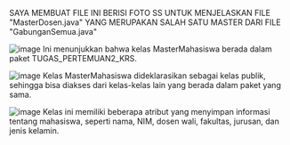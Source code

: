 SAYA MEMBUAT FILE INI BERISI FOTO SS UNTUK MENJELASKAN FILE "MasterDosen.java" YANG MERUPAKAN SALAH SATU MASTER DARI FILE "GabunganSemua.java"

![image](https://github.com/user-attachments/assets/8106bf5c-4b89-48bf-ab28-7d0e5a96a205)
Ini menunjukkan bahwa kelas MasterMahasiswa berada dalam paket TUGAS_PERTEMUAN2_KRS.

![image](https://github.com/user-attachments/assets/43f79f60-91b2-463f-a0df-c30bbcfbc1fb)
Kelas MasterMahasiswa dideklarasikan sebagai kelas publik, sehingga bisa diakses dari kelas-kelas lain yang berada dalam paket yang sama.

![image](https://github.com/user-attachments/assets/f3e6fd48-f88e-4fc2-925c-bd9929c1011c)
Kelas ini memiliki beberapa atribut yang menyimpan informasi tentang mahasiswa, seperti nama, NIM, dosen wali, fakultas, jurusan, dan jenis kelamin.

